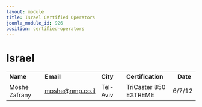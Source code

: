 ```yaml
---
layout: module
title: Israel Certified Operators
joomla_module_id: 926
position: certified-operators
---
```

<h1>Israel</h1>
<table style="width: 100%; line-height: 16pt;" border="0">
    <tbody>
        <tr>
            <td style="width: 24%;"><strong>Name</strong></td>
            <td style="width: 29%;"><strong>Email</strong></td>
            <td style="width: 18%;"><strong>City</strong></td>
            <td style="width: 27%;"><strong>Certification</strong></td>
            <td style="width: 2%; text-align: right;"><strong>Date&nbsp;</strong></td>
        </tr>
        <tr>
            <td>Moshe Zafrany</td>
            <td><a href="mailto: moshe@nmp.co.il">moshe@nmp.co.il</a></td>
            <td>Tel-Aviv</td>
            <td>TriCaster 850 EXTREME</td>
            <td style="text-align: right;">6/7/12</td>
        </tr>
    </tbody>
</table>
<br>
